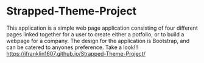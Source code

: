 # Strapped-Theme-Project
This application is a simple web page application consisting of four different pages linked together for a user to create either a potfolio,
or to build a webpage for a company. The design for the application is Bootstrap, and can be catered to anyones preference.
Take a look!!!  https://jfranklin1607.github.io/Strapped-Theme-Project/
